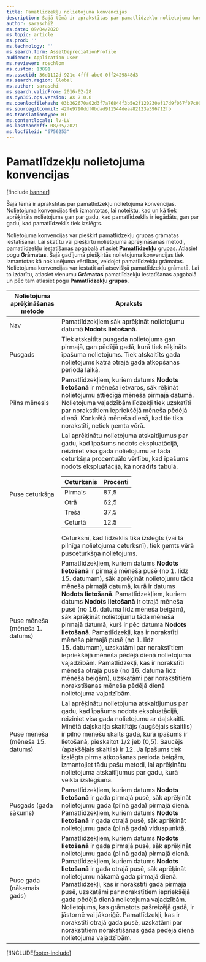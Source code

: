 ```yaml
---
title: Pamatlīdzekļu nolietojuma konvencijas
description: Šajā tēmā ir aprakstītas par pamatlīdzekļu nolietojuma konvencijas.
author: saraschi2
ms.date: 09/04/2020
ms.topic: article
ms.prod: ''
ms.technology: ''
ms.search.form: AssetDepreciationProfile
audience: Application User
ms.reviewer: roschlom
ms.custom: 13891
ms.assetid: 36d1112d-921c-4fff-abe0-0ff2429848d3
ms.search.region: Global
ms.author: saraschi
ms.search.validFrom: 2016-02-28
ms.dyn365.ops.version: AX 7.0.0
ms.openlocfilehash: 03b362670a02d3f7a76844f3b5e2f120230ef17d9f067f07c005714af5413c66
ms.sourcegitcommit: 42fe9790ddf0bdad911544deaa82123a396712fb
ms.translationtype: HT
ms.contentlocale: lv-LV
ms.lasthandoff: 08/05/2021
ms.locfileid: "6756253"
---
```

# <a name="fixed-asset-depreciation-conventions"></a>Pamatlīdzekļu nolietojuma konvencijas

[!include [banner](../includes/banner.md)]

Šajā tēmā ir aprakstītas par pamatlīdzekļu nolietojuma konvencijas. Nolietojuma konvencijas tiek izmantotas, lai noteiktu, kad un kā tiek aprēķināts nolietojums gan par gadu, kad pamatlīdzeklis ir iegādāts, gan par gadu, kad pamatlīdzeklis tiek izslēgts.

Nolietojuma konvencijas var piešķirt pamatlīdzekļu grupas grāmatas iestatīšanai. Lai skatītu vai piešķirtu nolietojuma aprēķināšanas metodi, pamatlīdzekļu iestatīšanas apgabalā atlasiet **Pamatlīdzekļu** grupas. Atlasiet pogu **Grāmatas**. Šajā gadījumā piešķirtās nolietojuma konvencijas tiek izmantotas kā noklusējuma vērtības, veidojot pamatlīdzekļu grāmatas. Nolietojuma konvencijas var iestatīt arī atsevišķā pamatlīdzekļu grāmatā. Lai to izdarītu, atlasiet vienumu **Grāmatas** pamatlīdzekļu iestatīšanas apgabalā un pēc tam atlasiet pogu **Pamatlīdzekļu grupas**.

| Nolietojuma aprēķināšanas metode   | Apraksts |
|---------------------------|-------------|
| Nav                      | Pamatlīdzekļiem sāk aprēķināt nolietojumu datumā <strong>Nodots lietošanā</strong>. |
| Pusgads                 | Tiek atskaitīts pusgada nolietojums gan pirmajā, gan pēdējā gadā, kurā tiek rēķināts īpašuma nolietojums. Tiek atskaitīts gada nolietojums katrā otrajā gadā atkopšanas perioda laikā. |
| Pilns mēnesis                | Pamatlīdzekļiem, kuriem datums <strong>Nodots lietošanā</strong> ir mēneša ietvaros, sāk rēķināt nolietojumu attiecīgā mēneša pirmajā datumā. Nolietojuma vajadzībām līdzekļi tiek uzskatīti par norakstītiem iepriekšējā mēneša pēdējā dienā. Konkrētā mēneša dienā, kad tie tika norakstīti, netiek ņemta vērā. |
| Puse ceturkšņa               | Lai aprēķinātu nolietojuma atskaitījumus par gadu, kad īpašums nodots ekspluatācijā, reiziniet visa gada nolietojumu ar tāda ceturkšņa procentuālo vērtību, kad īpašums nodots ekspluatācijā, kā norādīts tabulā.<table><thead><tr><th>Ceturksnis</th><th>Procenti</th></tr></thead><tbody><tr><td>Pirmais</td><td>87,5</td></tr><tr><td>Otrā</td><td>62,5</td></tr><tr><td>Trešā</td><td>37,5</td></tr><tr><td>Ceturtā</td><td>12.5</td></tr></tbody></table>Ceturksnī, kad līdzeklis tika izslēgts (vai tā pilnīga nolietojuma ceturksnī), tiek ņemts vērā pusceturkšņa nolietojums. |
| Puse mēneša (mēneša 1. datums)  | Pamatlīdzekļiem, kuriem datums <strong>Nodots lietošanā</strong> ir pirmajā mēneša pusē (no 1. līdz 15. datumam), sāk aprēķināt nolietojumu tāda mēneša pirmajā datumā, kurā ir datums <strong>Nodots lietošanā</strong>. Pamatlīdzekļiem, kuriem datums <strong>Nodots lietošanā</strong> ir otrajā mēneša pusē (no 16. datuma līdz mēneša beigām), sāk aprēķināt nolietojumu tāda mēneša pirmajā datumā, kurš ir pēc datuma <strong>Nodots lietošanā</strong>. Pamatlīdzekļi, kas ir norakstīti mēneša pirmajā pusē (no 1. līdz 15. datumam), uzskatāmi par norakstītiem iepriekšējā mēneša pēdējā dienā nolietojuma vajadzībām. Pamatlīdzekļi, kas ir norakstīti mēneša otrajā pusē (no 16. datuma līdz mēneša beigām), uzskatāmi par norakstītiem norakstīšanas mēneša pēdējā dienā nolietojuma vajadzībām. |
| Puse mēneša (mēneša 15. datums) | Lai aprēķinātu nolietojuma atskaitījumus par gadu, kad īpašums nodots ekspluatācijā, reiziniet visa gada nolietojumu ar daļskaitli. Minētā daļskaitļa skaitītājs (augšējais skaitlis) ir pilno mēnešu skaits gadā, kurā īpašums ir lietošanā, pieskaitot 1/2 jeb (0,5). Saucējs (apakšējais skaitlis) ir 12. Ja īpašums tiek izslēgts pirms atkopšanas perioda beigām, izmantojiet tādu pašu metodi, lai aprēķinātu nolietojuma atskaitījumus par gadu, kurā veikta izslēgšana. |
| Pusgads (gada sākums) | Pamatlīdzekļiem, kuriem datums <strong>Nodots lietošanā</strong> ir gada pirmajā pusē, sāk aprēķināt nolietojumu gada (pilnā gada) pirmajā dienā. Pamatlīdzekļiem, kuriem datums <strong>Nodots lietošanā</strong> ir gada otrajā pusē, sāk aprēķināt nolietojumu gada (pilnā gada) viduspunktā. |
| Puse gada (nākamais gads)     | Pamatlīdzekļiem, kuriem datums <strong>Nodots lietošanā</strong> ir gada pirmajā pusē, sāk aprēķināt nolietojumu gada (pilnā gada) pirmajā dienā. Pamatlīdzekļiem, kuriem datums <strong>Nodots lietošanā</strong> ir gada otrajā pusē, sāk aprēķināt nolietojumu nākamā gada pirmajā dienā. Pamatlīdzekļi, kas ir norakstīti gada pirmajā pusē, uzskatāmi par norakstītiem iepriekšējā gada pēdējā dienā nolietojuma vajadzībām. Nolietojums, kas grāmatots pašreizējā gadā, ir jāstornē vai jākoriģē. Pamatlīdzekļi, kas ir norakstīti otrajā gada pusē, uzskatāmi par norakstītiem norakstīšanas gada pēdējā dienā nolietojuma vajadzībām. |


[!INCLUDE[footer-include](../../includes/footer-banner.md)]